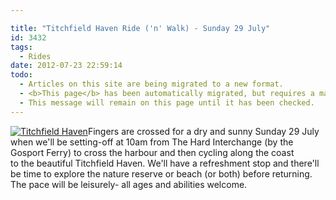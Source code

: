 ```yaml
---

title: "Titchfield Haven Ride ('n' Walk) - Sunday 29 July"
id: 3432
tags:
  - Rides
date: 2012-07-23 22:59:14
todo:
  - Articles on this site are being migrated to a new format.
  - <b>This page</b> has been automatically migrated, but requires a manual check-&amp;-tune to ensure the format and links all work as expected.
  - This message will remain on this page until it has been checked.
---
```


[![Titchfield Haven](http://www.pompeybug.co.uk/wp-content/uploads/2012/07/Titchfield-Haven2-300x198.jpg "Titchfield Haven")](http://www.pompeybug.co.uk/wp-content/uploads/2012/07/Titchfield-Haven2.jpg)Fingers are crossed for a dry and sunny Sunday 29 July when we'll be setting-off at 10am from The Hard Interchange (by the Gosport Ferry) to cross the harbour and then cycling along the coast to the beautiful Titchfield Haven. We'll have a refreshment stop and there'll be time to explore the nature reserve or beach (or both) before returning. The pace will be leisurely- all ages and abilities welcome.